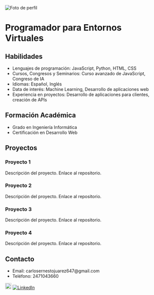 <img src="profile_picture.jpg" alt="Foto de perfil">
        <h1>Programador para Entornos Virtuales</h1>
    </div>
    <div class="skills">
        <h2 class="section-title">Habilidades</h2>
        <ul>
            <li>Lenguajes de programación: JavaScript, Python, HTML, CSS</li>
            <li>Cursos, Congresos y Seminarios: Curso avanzado de JavaScript, Congreso de IA</li>
            <li>Idiomas: Español, Inglés</li>
            <li>Data de interés: Machine Learning, Desarrollo de aplicaciones web</li>
            <li>Experiencia en proyectos: Desarrollo de aplicaciones para clientes, creación de APIs</li>
        </ul>
    </div>
    <div class="education">
        <h2 class="section-title">Formación Académica</h2>
        <ul>
            <li>Grado en Ingeniería Informática</li>
            <li>Certificación en Desarrollo Web</li>
        </ul>
    </div>
    <div class="projects">
        <h2 class="section-title">Proyectos</h2>
        <div class="project-card">
            <h3>Proyecto 1</h3>
            <p>Descripción del proyecto. Enlace al repositorio.</p>
        </div>
        <div class="project-card">
            <h3>Proyecto 2</h3>
            <p>Descripción del proyecto. Enlace al repositorio.</p>
        </div>
        <div class="project-card">
            <h3>Proyecto 3</h3>
            <p>Descripción del proyecto. Enlace al repositorio.</p>
        </div>
        <div class="project-card">
            <h3>Proyecto 4</h3>
            <p>Descripción del proyecto. Enlace al repositorio.</p>
        </div>
    </div>
    <div class="contact">
        <h2 class="section-title">Contacto</h2>
        <ul>
            <li>Email: carlosernestojuarez647@gmail.com</li>
            <li>Teléfono: 2471043660</li>
        </ul>
        <div class="social-links">
            <a href="#" ><img src="https://cdn.icon-icons.com/icons2/2428/PNG/512/instagram_black_logo_icon_147122.png" alt="Twitter" width="20" height="20"></a>
            <a href="#"><img src="linkedin_icon.png" alt="LinkedIn"></a>
        </div>
    </div>
</div>

</body>
</html>
